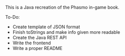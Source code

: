 This is a Java recreation of the Phasmo in-game book.

To-Do:
- Create template of JSON format
- Finish toStrings and make info given more readable
- Create the Java REST API
- Write the frontend
- Write a proper README
